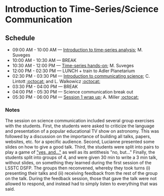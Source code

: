 # Introduction to Time-Series/Science Communication

## Schedule

 *  09:00 AM - 10:00 AM — [Introduction to time-series analysis](https://github.com/LSSTC-DSFP/LSST-DSFP-Resources/blob/master/Session1/Day5/TimeSeries.pdf); M. Suveges
 *  10:00 AM - 10:30 AM — BREAK
 *  10:30 AM - 12:00 PM — [Time-series hands-on](https://github.com/LSSTC-DSFP/LSST-DSFP-Resources/blob/master/Session1/Friday/TimeSeries.ipynb); M. Suveges
 *  12:00 PM - 02:30 PM — LUNCH + train to Adler Planetarium
 *  02:30 PM - 03:30 PM — [Introduction to communicating science](https://github.com/LSSTC-DSFP/LSSTC-DSFP-Sessions/blob/master/Session1/Day5/TalkOnTalks.pdf); C. Lintott [:octocat:](https://github.com/chrislintott) and L. Walkowicz [:octocat:](https://github.com/lmwalkowicz)
 *  03:30 PM - 04:00 PM — BREAK
 *  04:00 PM - 05:30 PM — Science communication break out
 *  05:30 PM - 06:00 PM — [Session 1 wrap up](https://github.com/LSSTC-DSFP/LSST-DSFP-Resources/blob/master/Session1/Friday/DSFP_Session1Recap.pdf); A. Miller [:octocat:](https://github.com/adamamiller)

### Notes

The session on science communication included several group exercises with the students. First, the students were asked to criticize the language and presentation of a popular educational TV show on astronomy. This was followed by a discussion on the importance of building all talks, papers, websites, etc. for a specific audience. Second, Lucianne presented some slides on how to give a good talk. Third, the students were split into pairs to play a game of ["yes, and..."](https://en.wikipedia.org/wiki/Yes,_and...) as well as its antithesis "no, but..." Finally, the students split into groups of 4, and were given 30 min to write a 3 min talk, without slides, on something they learned during the first session of the LSSTC DSFP. The groups then reconvened, whereby they took turns (i) presenting their talks and (ii) receiving feedback from the rest of the group on the talk. During the feedback session, those that gave the talk were not allowed to respond, and instead had to simply listen to everything that was said.